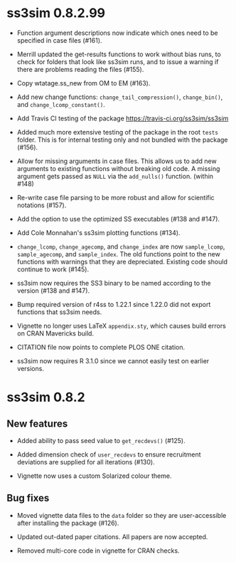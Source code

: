 # ss3sim 0.8.2.99

* Function argument descriptions now indicate which ones need to be specified
  in case files (#161).

* Merrill updated the get-results functions to work without bias runs, to
  check for folders that look like ss3sim runs, and to issue a warning if
  there are problems reading the files (#155).

* Copy wtatage.ss_new from OM to EM (#163).

* Add new change functions: `change_tail_compression()`, `change_bin()`, and
  `change_lcomp_constant()`.

* Add Travis CI testing of the package https://travis-ci.org/ss3sim/ss3sim

* Added much more extensive testing of the package in the root `tests` folder. 
  This is for internal testing only and not bundled with the package (#156).

* Allow for missing arguments in case files. This allows us to add new
  arguments to existing functions without breaking old code. A missing 
  argument gets passed as `NULL` via the `add_nulls()` function. (within #148)

* Re-write case file parsing to be more robust and allow for scientific
  notations (#157).

* Add the option to use the optimized SS executables (#138 and #147).

* Add Cole Monnahan's ss3sim plotting functions (#134).

* `change_lcomp`, `change_agecomp`, and `change_index` are now `sample_lcomp`,
  `sample_agecomp`, and `sample_index`. The old functions point to the new
  functions with warnings that they are depreciated. Existing code should
  continue to work (#145).

* ss3sim now requires the SS3 binary to be named according to the version (#138
  and #147).

* Bump required version of r4ss to 1.22.1 since 1.22.0 did not export functions
  that ss3sim needs.

* Vignette no longer uses LaTeX `appendix.sty`, which causes build errors on 
  CRAN Mavericks build.

* CITATION file now points to complete PLOS ONE citation.

* ss3sim now requires R 3.1.0 since we cannot easily test on earlier versions.

# ss3sim 0.8.2

## New features

* Added ability to pass seed value to `get_recdevs()` (#125).

* Added dimension check of `user_recdevs` to ensure recruitment deviations are
  supplied for all iterations (#130).

* Vignette now uses a custom Solarized colour theme.

## Bug fixes

* Moved vignette data files to the `data` folder so they are user-accessible
  after installing the package (#126).

* Updated out-dated paper citations. All papers are now accepted.

* Removed multi-core code in vignette for CRAN checks.
